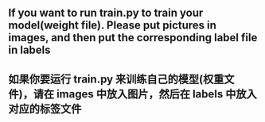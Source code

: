 ## If you want to run train.py to train your model(weight file). Please put pictures in images, and then put the corresponding label file in labels

## 如果你要运行 train.py 来训练自己的模型(权重文件)，请在 images 中放入图片，然后在 labels 中放入对应的标签文件
